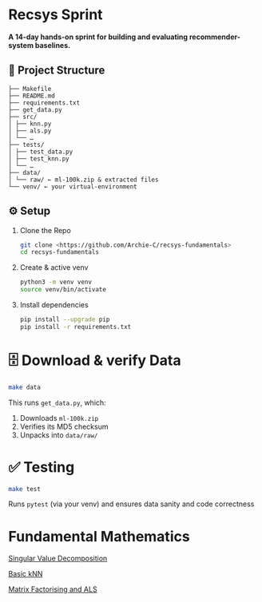 # Recsys Sprint

**A 14-day hands-on sprint for building and evaluating recommender-system baselines.**

## 📂 Project Structure
```
├── Makefile
├── README.md
├── requirements.txt
├── get_data.py
├── src/
│ ├── knn.py
│ ├── als.py
│ └── …
├── tests/
│ ├── test_data.py
│ ├── test_knn.py
│ └── …
├── data/
│ └── raw/ ← ml-100k.zip & extracted files
└── venv/ ← your virtual-environment
```

## ⚙️ Setup
1. Clone the Repo

    ```bash
    git clone <https://github.com/Archie-C/recsys-fundamentals>
    cd recsys-fundamentals
    ```
2. Create & active venv
    ```bash
    python3 -m venv venv
    source venv/bin/activate
    ```

3. Install dependencies
    ```bash
    pip install --upgrade pip
    pip install -r requirements.txt
    ```

# 🗄️ Download & verify Data
```bash
make data
```
This runs `get_data.py`, which:
1. Downloads `ml-100k.zip`
2. Verifies its MD5 checksum
3. Unpacks into `data/raw/`

# ✅ Testing
```bash
make test
```
Runs `pytest` (via your venv) and ensures data sanity and code correctness

# Fundamental Mathematics

[Singular Value Decomposition](https://cookie-aura-4c6.notion.site/Singular-Value-Decomposition-in-Recommender-Systems-223acccb70f1808d8724c6f74cc6b7b1)

[Basic kNN](https://cookie-aura-4c6.notion.site/K-Nearest-Neighbours-in-Recommender-Systems-224acccb70f1802badbec27c131b0689?pvs=73)

[Matrix Factorising and ALS](https://cookie-aura-4c6.notion.site/Matrix-Factorising-and-Alternating-Least-Squares-ALS-224acccb70f18040b7c1c5312128a01f?pvs=73)